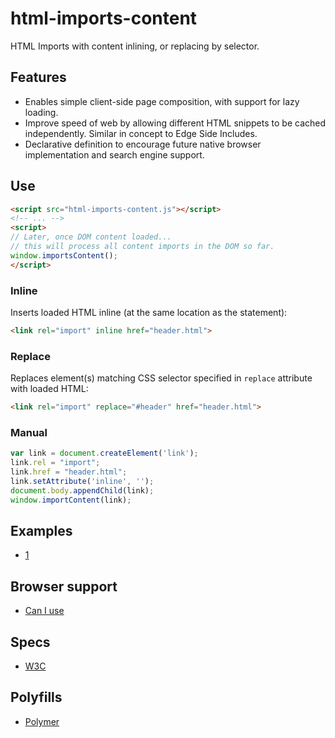 # html-imports-content

HTML Imports with content inlining, or replacing by selector.

## Features
* Enables simple client-side page composition, with support for lazy loading.
* Improve speed of web by allowing different HTML snippets to be cached independently. Similar in concept to Edge Side Includes.
* Declarative definition to encourage future native browser implementation and search engine support.

## Use

```html
<script src="html-imports-content.js"></script>
<!-- ... -->
<script>
// Later, once DOM content loaded...
// this will process all content imports in the DOM so far.
window.importsContent();
</script>
```

### Inline
Inserts loaded HTML inline (at the same location as the statement):

```html
<link rel="import" inline href="header.html">
```

### Replace
Replaces element(s) matching CSS selector specified in `replace` attribute with loaded HTML:

```html
<link rel="import" replace="#header" href="header.html">
```

### Manual

```js
var link = document.createElement('link');
link.rel = "import";
link.href = "header.html";
link.setAttribute('inline', '');
document.body.appendChild(link);
window.importContent(link);
```

## Examples
* [1](https://rawgithub.com/AndersDJohnson/html-imports-content/master/examples/1/index.html)

## Browser support
* [Can I use](http://caniuse.com/imports)

## Specs
* [W3C](http://www.w3.org/TR/2013/WD-html-imports-20130514/)

## Polyfills
* [Polymer](https://github.com/polymer/HTMLImports)

